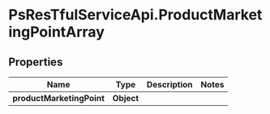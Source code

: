# PsResTfulServiceApi.ProductMarketingPointArray

## Properties
Name | Type | Description | Notes
------------ | ------------- | ------------- | -------------
**productMarketingPoint** | **Object** |  | 
